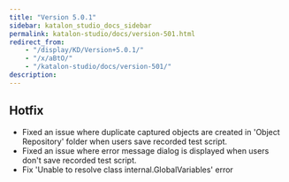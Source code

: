 ```yaml
---
title: "Version 5.0.1" 
sidebar: katalon_studio_docs_sidebar
permalink: katalon-studio/docs/version-501.html 
redirect_from:
    - "/display/KD/Version+5.0.1/"
    - "/x/aBtO/"
    - "/katalon-studio/docs/version-501/"
description: 
---
```

Hotfix
------

*   Fixed an issue where duplicate captured objects are created in 'Object Repository' folder when users save recorded test script.
*   Fixed an issue where error message dialog is displayed when users don't save recorded test script.
*   Fix 'Unable to resolve class internal.GlobalVariables' error